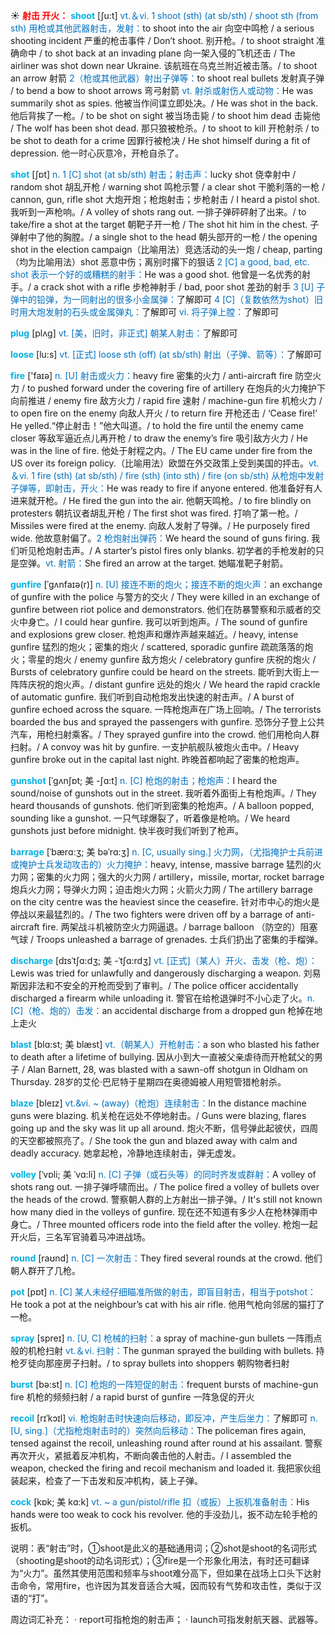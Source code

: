☀ <font color="red">**射击 开火：**</font>
<font color="sky blue">**shoot**</font> [ʃu:t] 
<font color="#0070c0">vt.＆vi. 1 shoot (sth) (at sb/sth) / shoot sth (from sth) 用枪或其他武器射击，发射：</font>to shoot into the air 向空中鸣枪 / a serious shooting incident 严重的枪击事件 / Don’t shoot. 别开枪。/ to shoot straight 准确命中 / to shot back at an invading plane 向一架入侵的飞机还击 / The airliner was shot down near Ukraine. 该航班在乌克兰附近被击落。/ to shoot an arrow 射箭 <font color="#0070c0">2（枪或其他武器）射出子弹等：</font>to shoot real bullets 发射真子弹 / to bend a bow to shoot arrows 弯弓射箭 <font color="#0070c0">vt. 射杀或射伤人或动物：</font>He was summarily shot as spies. 他被当作间谍立即处决。/ He was shot in the back. 他后背挨了一枪。/ to be shot on sight 被当场击毙 / to shoot him dead 击毙他 / The wolf has been shot dead. 那只狼被枪杀。/ to shoot to kill 开枪射杀 / to be shot to death for a crime 因罪行被枪决 / He shot himself during a fit of depression. 他一时心灰意冷，开枪自杀了。

<font color="sky blue">**shot**</font> [ʃɒt] 
<font color="#0070c0">n. 1 [C] shot (at sb/sth) 射击；射击声：</font>lucky shot 侥幸射中 / random shot 胡乱开枪 / warning shot 鸣枪示警 / a clear shot 干脆利落的一枪 / cannon, gun, rifle shot 大炮开炮；枪炮射击；步枪射击 / I heard a pistol shot. 我听到一声枪响。/ A volley of shots rang out. 一排子弹砰砰射了出来。/ to take/fire a shot at the target 朝靶子开一枪 / The shot hit him in the chest. 子弹射中了他的胸膛。/ a single shot to the head 朝头部开的一枪 / the opening shot in the election campaign（比喻用法）竞选活动的头一炮 / cheap, parting（均为比喻用法）shot 恶意中伤；离别时撂下的狠话 <font color="#0070c0">2 [C] a good, bad, etc. shot 表示一个好的或糟糕的射手：</font>He was a good shot. 他曾是一名优秀的射手。/ a crack shot with a rifle 步枪神射手 / bad, poor shot 差劲的射手 <font color="#0070c0">3 [U] 子弹中的铅弹，为一同射出的很多小金属弹：</font>了解即可 <font color="#0070c0">4 [C]（复数依然为shot）旧时用大炮发射的石头或金属弹丸：</font>了解即可 <font color="#0070c0">vi. 将子弹上膛：</font>了解即可

<font color="sky blue">**plug**</font> [plʌɡ] 
<font color="#0070c0">vt. [美，旧时，非正式] 朝某人射击：</font>了解即可

<font color="sky blue">**loose**</font> [lu:s] 
<font color="#0070c0">vt. [正式] loose sth (off) (at sb/sth) 射出（子弹、箭等）：</font>了解即可

<font color="sky blue">**fire**</font> ['faɪə] 
<font color="#0070c0">n. [U] 射击或火力：</font>heavy fire 密集的火力 / anti-aircraft fire 防空火力 / to pushed forward under the covering fire of artillery 在炮兵的火力掩护下向前推进 / enemy fire 敌方火力 / rapid fire 速射 / machine-gun fire 机枪火力 / to open fire on the enemy 向敌人开火 / to return fire 开枪还击 / ‘Cease fire!’ He yelled.“停止射击！”他大叫道。/ to hold the fire until the enemy came closer 等敌军逼近点儿再开枪 / to draw the enemy’s fire 吸引敌方火力 / He was in the line of fire. 他处于射程之内。/ The EU came under fire from the US over its foreign policy.（比喻用法）欧盟在外交政策上受到美国的抨击。<font color="#0070c0">vt.＆vi. 1 fire (sth) (at sb/sth) / fire (sth) (into sth) / fire (on sb/sth) 从枪炮中发射子弹等，即射击，开火：</font>He was ready to fire if anyone entered. 他准备好有人进来就开枪。/ He fired the gun into the air. 他朝天鸣枪。/ to fire blindly on protesters 朝抗议者胡乱开枪 / The first shot was fired. 打响了第一枪。/ Missiles were fired at the enemy. 向敌人发射了导弹。/ He purposely fired wide. 他故意射偏了。<font color="#0070c0">2 枪炮射出弹药：</font>We heard the sound of guns firing. 我们听见枪炮射击声。/ A starter’s pistol fires only blanks. 初学者的手枪发射的只是空弹。<font color="#0070c0">vt. 射箭：</font>She fired an arrow at the target. 她瞄准靶子射箭。
           
<font color="sky blue">**gunfire**</font> [ˈgʌnfaɪə(r)]
<font color="#0070c0">n. [U] 接连不断的炮火；接连不断的炮火声：</font>an exchange of gunfire with the police 与警方的交火 / They were killed in an exchange of gunfire between riot police and demonstrators. 他们在防暴警察和示威者的交火中身亡。/ I could hear gunfire. 我可以听到炮声。/ The sound of gunfire and explosions grew closer. 枪炮声和爆炸声越来越近。/ heavy, intense gunfire 猛烈的炮火；密集的炮火 / scattered, sporadic gunfire 疏疏落落的炮火；零星的炮火 / enemy gunfire 敌方炮火 / celebratory gunfire 庆祝的炮火 / Bursts of celebratory gunfire could be heard on the streets. 能听到大街上一阵阵庆祝的炮火声。/ distant gunfire 远处的炮火 / We heard the rapid crackle of automatic gunfire. 我们听到自动枪炮发出快速的射击声。/ A burst of gunfire echoed across the square. 一阵枪炮声在广场上回响。/ The terrorists boarded the bus and sprayed the passengers with gunfire. 恐饰分子登上公共汽车，用枪扫射乘客。/ They sprayed gunfire into the crowd. 他们用枪向人群扫射。/ A convoy was hit by gunfire. 一支护航舰队被炮火击中。/ Heavy gunfire broke out in the capital last night. 昨晚首都响起了密集的枪炮声。
           
<font color="sky blue">**gunshot**</font> [ˈgʌnʃɒt; 美 -ʃɑ:t]
<font color="#0070c0">n. [C] 枪炮的射击；枪炮声：</font>I heard the sound/noise of gunshots out in the street. 我听着外面街上有枪炮声。/ They heard thousands of gunshots. 他们听到密集的枪炮声。/ A balloon popped, sounding like a gunshot. 一只气球爆裂了，听着像是枪响。/ We heard gunshots just before midnight. 快半夜时我们听到了枪声。
            
<font color="sky blue">**barrage**</font> [ˈbærɑ:ʒ; 美 bəˈrɑ:ʒ]
<font color="#0070c0">n. [C, usually sing.] 火力网，（尤指掩护士兵前进或掩护士兵发动攻击的）火力掩护：</font>heavy, intense, massive barrage 猛烈的火力网；密集的火力网；强大的火力网 / artillery，missile, mortar, rocket barrage 炮兵火力网；导弹火力网；迫击炮火力网；火箭火力网 / The artillery barrage on the city centre was the heaviest since the ceasefire. 针对市中心的炮火是停战以来最猛烈的。/ The two fighters were driven off by a barrage of anti-aircraft fire. 两架战斗机被防空火力网逼退。/ barrage balloon （防空的）阻塞气球 / Troops unleashed a barrage of grenades. 士兵们扔出了密集的手榴弹。

<font color="sky blue">**discharge**</font> [dɪsˈtʃɑ:dʒ; 美 -ˈtʃɑ:rdʒ]
<font color="#0070c0">vt. [正式]（某人）开火、击发（枪、炮）：</font>Lewis was tried for unlawfully and dangerously discharging a weapon. 刘易斯因非法和不安全的开枪而受到了审判。/ The police officer accidentally discharged a firearm while unloading it. 警官在给枪退弹时不小心走了火。<font color="#0070c0">n. [C]（枪、炮的）击发：</font>an accidental discharge from a dropped gun 枪掉在地上走火
 
<font color="sky blue">**blast**</font> [blɑ:st; 美 blæst]
<font color="#0070c0">vt.（朝某人）开枪射击：</font>a son who blasted his father to death after a lifetime of bullying. 因从小到大一直被父亲虐待而开枪弑父的男子 / Alan Barnett, 28, was blasted with a sawn-off shotgun in Oldham on Thursday. 28岁的艾伦·巴尼特于星期四在奥德姆被人用短管猎枪射杀。
           
<font color="sky blue">**blaze**</font> [bleɪz]
<font color="#0070c0">vt.&vi. ~ (away)（枪炮）连续射击：</font>In the distance machine guns were blazing. 机关枪在远处不停地射击。/ Guns were blazing, flares going up and the sky was lit up all around. 炮火不断，信号弹此起彼伏，四周的天空都被照亮了。/ She took the gun and blazed away with calm and deadly accuracy. 她拿起枪，冷静地连续射击，弹无虚发。
               
<font color="sky blue">**volley**</font> [ˈvɒli; 美 ˈvɑ:li]
<font color="#0070c0">n. [C] 子弹（或石头等）的同时齐发或群射：</font>A volley of shots rang out. 一排子弹呼啸而出。/ The police fired a volley of bullets over the heads of the crowd. 警察朝人群的上方射出一排子弹。/ It's still not known how many died in the volleys of gunfire. 现在还不知道有多少人在枪林弹雨中身亡。/ Three mounted officers rode into the field after the volley. 枪炮一起开火后，三名军官骑着马冲进战场。

<font color="sky blue">**round**</font> [raʊnd] 
<font color="#0070c0">n. [C] 一次射击：</font>They fired several rounds at the crowd. 他们朝人群开了几枪。

<font color="sky blue">**pot**</font> [pɒt] 
<font color="#0070c0">n. [C] 某人未经仔细瞄准所做的射击，即盲目射击，相当于potshot：</font>He took a pot at the neighbour’s cat with his air rifle. 他用气枪向邻居的猫打了一枪。

<font color="sky blue">**spray**</font> [spreɪ] 
<font color="#0070c0">n. [U, C] 枪械的扫射：</font>a spray of machine-gun bullets 一阵雨点般的机枪扫射 <font color="#0070c0">vt.＆vi. 扫射：</font>The gunman sprayed the building with bullets. 持枪歹徒向那座房子扫射。/ to spray bullets into shoppers 朝购物者扫射

<font color="sky blue">**burst**</font> [bə:st] 
<font color="#0070c0">n. [C] 枪炮的一阵短促的射击：</font>frequent bursts of machine-gun fire 机枪的频频扫射 / a rapid burst of gunfire 一阵急促的开火
           
<font color="sky blue">**recoil**</font> [rɪˈkɔɪl]
<font color="#0070c0">vi. 枪炮射击时快速向后移动，即反冲，产生后坐力：</font>了解即可 <font color="#0070c0">n. [U, sing.]（尤指枪炮射击时的）突然向后移动：</font>The policeman fires again, tensed against the recoil, unleashing round after round at his assailant. 警察再次开火，紧抵着反冲机构，不断向袭击他的人射击。/ I assembled the weapon, checked the firing and recoil mechanism and loaded it. 我把家伙组装起来，检查了一下击发和反冲机构，装上子弹。
           
<font color="sky blue">**cock**</font> [kɒk; 美 kɑ:k]
<font color="#0070c0">vt. ~ a gun/pistol/rifle 扣（或扳）上扳机准备射击：</font>His hands were too weak to cock his revolver. 他的手没劲儿，扳不动左轮手枪的扳机。
    
说明：表“射击”时，①shoot是此义的基础通用词；②shot是shoot的名词形式（shooting是shoot的动名词形式）；③fire是一个形象化用法，有时还可翻译为“火力”。虽然其使用范围和频率与shoot难分高下，但如果在战场上口头下达射击命令，常用fire，也许因为其发音适合大喊，因而较有气势和攻击性，类似于汉语的“打”。

周边词汇补充：
· report可指枪炮的射击声；
· launch可指发射航天器、武器等。
